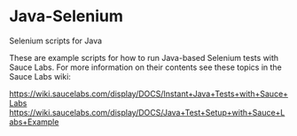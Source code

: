 # Java-Selenium
Selenium scripts for Java

These are example scripts for how to run Java-based Selenium tests with Sauce Labs. For more information on their contents see these topics in the Sauce Labs wiki:

https://wiki.saucelabs.com/display/DOCS/Instant+Java+Tests+with+Sauce+Labs
https://wiki.saucelabs.com/display/DOCS/Java+Test+Setup+with+Sauce+Labs+Example


